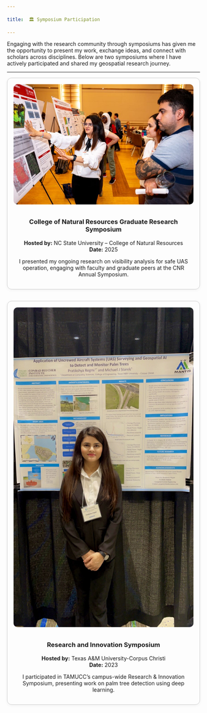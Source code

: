 ```yaml
---

title:  🏛️ Symposium Participation

---
```



Engaging with the research community through symposiums has given me the opportunity to present my work, exchange ideas, and connect with scholars across disciplines. Below are two symposiums where I have actively participated and shared my geospatial research journey.

---

<div style="display: flex; flex-wrap: wrap; gap: 30px; justify-content: center;">

<!-- Symposium 1 -->
<div style="flex: 1 1 400px; max-width: 600px; border: 1px solid #ccc; border-radius: 12px; padding: 16px; box-shadow: 0 2px 8px rgba(0,0,0,0.05); text-align: center;">
  <img src="/assets/img/cnrsyposim1.jpg" alt="CNR Symposium" style="width: 100%; border-radius: 10px; margin-bottom: 10px;">
  <h3>College of Natural Resources Graduate Research Symposium</h3>
  <p><strong>Hosted by:</strong> NC State University – College of Natural Resources
     <br><strong>Date:</strong> 2025</p>
  <p>I presented my ongoing research on visibility analysis for safe UAS operation, engaging with faculty and graduate peers at the CNR Annual Symposium.</p>
</div>

<!-- Symposium 2 -->
<div style="flex: 1 1 400px; max-width: 600px; border: 1px solid #ccc; border-radius: 12px; padding: 16px; box-shadow: 0 2px 8px rgba(0,0,0,0.05); text-align: center;">
  <img src="/assets/img/tamuccsympo.jpg" alt="TAMUCC Research and Innovation" style="width: 100%; border-radius: 10px; margin-bottom: 10px;">
  <h3>Research and Innovation Symposium</h3>
  <p><strong>Hosted by:</strong> Texas A&M University-Corpus Christi  
     <br><strong>Date:</strong> 2023</p>
  <p>I participated in TAMUCC’s campus-wide Research & Innovation Symposium, presenting work on palm tree detection using deep learning.</p>
</div>

</div>
